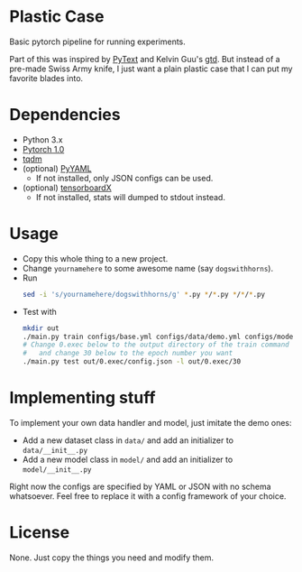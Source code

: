 # Plastic Case

Basic pytorch pipeline for running experiments.

Part of this was inspired by [PyText](https://github.com/facebookresearch/pytext)
and Kelvin Guu's [gtd](https://github.com/kelvinguu/lang2program/tree/master/third-party/gtd).
But instead of a pre-made Swiss Army knife,
I just want a plain plastic case that I can put my favorite blades into.

# Dependencies

* Python 3.x
* [Pytorch 1.0](https://pytorch.org/)
* [tqdm](https://pypi.org/project/tqdm/)
* (optional) [PyYAML](https://pypi.org/project/PyYAML/)
  * If not installed, only JSON configs can be used.
* (optional) [tensorboardX](https://pypi.org/project/tensorboardX/)
  * If not installed, stats will dumped to stdout instead.

# Usage

- Copy this whole thing to a new project.
- Change `yournamehere` to some awesome name (say `dogswithhorns`).
- Run
  ```bash
  sed -i 's/yournamehere/dogswithhorns/g' *.py */*.py */*/*.py
  ```
- Test with
  ```bash
  mkdir out
  ./main.py train configs/base.yml configs/data/demo.yml configs/model/demo.yml
  # Change 0.exec below to the output directory of the train command
  #   and change 30 below to the epoch number you want
  ./main.py test out/0.exec/config.json -l out/0.exec/30
  ```

# Implementing stuff

To implement your own data handler and model, just imitate the demo ones:

- Add a new dataset class in `data/` and add an initializer to `data/__init__.py`
- Add a new model class in `model/` and add an initializer to `model/__init__.py`

Right now the configs are specified by YAML or JSON with no schema whatsoever.
Feel free to replace it with a config framework of your choice.

# License

None. Just copy the things you need and modify them.

